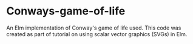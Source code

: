 # Conways-game-of-life
An Elm implementation of Conway's game of life used. This code was created as part of tutorial on using scalar vector graphics (SVGs) in Elm.
